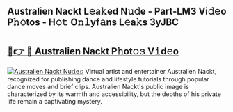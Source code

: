 ## Australien Nackt L𝚎a𝚔ed N𝚞𝚍e - Part-LM3 Vi𝚍𝚎o P𝚑𝚘tos - H𝚘𝚝 O𝚗𝚕yf𝚊ns L𝚎a𝚔s 3yJBC

# <h2><a href="http://kf8w3bg.oniu.top/?m=Australien+Nackt">🔗👉 🔴 Australien Nackt P𝚑ot𝚘𝚜 V𝚒d𝚎o</a></h2>

[![Australien Nackt Nu𝚍e𝚜](https://i.imgur.com/0qMVB7G.gif)](http://kf8w3bg.oniu.top/?m=Australien+Nackt)
Virtual artist and entertainer Australien Nackt, recognized for publishing dance and lifestyle tutorials through popular dance moves and brief clips. Australien Nackt's public image is characterized by its warmth and accessibility, but the depths of his private life remain a captivating mystery.  
